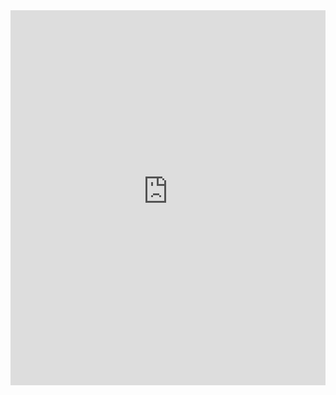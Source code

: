 <!DOCTYPE html>
<html>
  <body>
    <embed src="https://raw.githubusercontent.com/PanavShah1/DS203-Final-Project-2/main/23B3323_E7.pdf" width="100%" height="600px" />
  </body>
</html>

